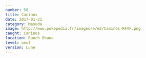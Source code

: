 ```yaml
---
number: 58
title: Caninos
date: 2017-01-21
category: Masuda
image: http://www.pokepedia.fr/images/e/e2/Caninos-RFVF.png
caught: Caninos
location: Ranch Ohana
level: oeuf
version: Lune
---
```

